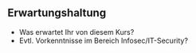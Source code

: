 
## Erwartungshaltung

* Was erwartet Ihr von diesem Kurs?
* Evtl. Vorkenntnisse im Bereich Infosec/IT-Security?
